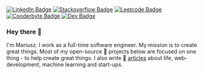 [![LinkedIn Badge](https://img.shields.io/badge/LinkedIn-0077B5?style=flat&logo=linkedin&logoColor=white)](https://www.linkedin.com/in/mariuszmalek/)
[![Stackoverflow Badge](https://img.shields.io/badge/StackOverflow-Profile-brightgreen?style=flat&logo=stackoverflow&logoColor=white&color=f48225)](https://stackoverflow.com/users/11044556/mariusz-malek/)
[![Leetcode Badge](https://img.shields.io/badge/-LeetCode-FFA116?style=flat&logo=LeetCode&logoColor=black)](https://leetcode.com/mariuszmalek/)
[![Cooderbyte Badge](https://img.shields.io/badge/IndieHackers-Profile-blue?style=flat&logo=IndieHackers&logoColor=white&color=3cdce2)](https://www.indiehackers.com/mariuszmalek)
[![Dev Badge](https://img.shields.io/badge/dev.to-green?style=flat&logo=devdotto&logoColor=white)](https://dev.to/mariuszmalek)


### Hey there 👋

I'm Mariusz. I work as a full-time software engineer. My mission is to create great things. Most of my open-source 🚀 projects below are focused on one thing - to help create great things. I also write 📝 [articles](https://medium.to/@mariuszmalek) about life, web-development, machine learning and start-ups.
